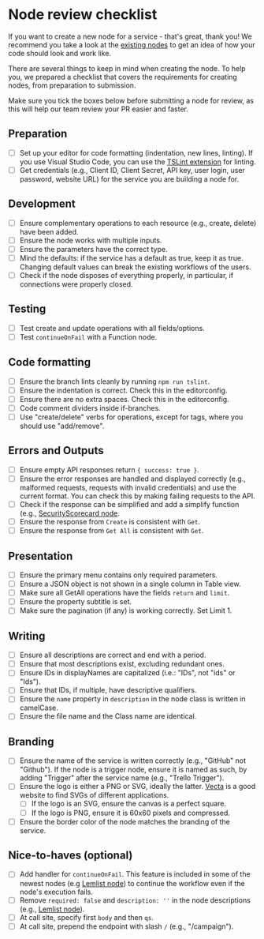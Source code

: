 # Node review checklist

If you want to create a new node for a service - that's great, thank you! We recommend you take a look at the [existing nodes](https://github.com/n8n-io/n8n/tree/master/packages/nodes-base/nodes) to get an idea of how your code should look and work like. 

There are several things to keep in mind when creating the node. To help you, we prepared a checklist that covers the requirements for creating nodes, from preparation to submission.

Make sure you tick the boxes below before submitting a node for review, as this will help our team review your PR easier and faster.

## Preparation

- [ ] Set up your editor for code formatting (indentation, new lines, linting). If you use Visual Studio Code, you can use the [TSLint extension](https://marketplace.visualstudio.com/items?itemName=ms-vscode.vscode-typescript-tslint-plugin) for linting.
- [ ] Get credentials (e.g., Client ID, Client Secret, API key, user login, user password, website URL) for the service you are building a node for.

## Development

- [ ] Ensure complementary operations to each resource (e.g., create, delete) have been added.
- [ ] Ensure the node works with multiple inputs.
- [ ] Ensure the parameters have the correct type.
- [ ] Mind the defaults: if the service has a default as true, keep it as true. Changing default values can break the existing workflows of the users.
- [ ] Check if the node disposes of everything properly, in particular, if connections were properly closed.

## Testing

- [ ] Test create and update operations with all fields/options.
- [ ] Test `continueOnFail` with a Function node.

## Code formatting

- [ ] Ensure the branch lints cleanly by running `npm run tslint`.
- [ ] Ensure the indentation is correct. Check this in the editorconfig.
- [ ] Ensure there are no extra spaces. Check this in the editorconfig.
- [ ] Code comment dividers inside if-branches.
- [ ] Use "create/delete" verbs for operations, except for tags, where you should use "add/remove".

## Errors and Outputs

- [ ] Ensure empty API responses return `{ success: true }`.
- [ ] Ensure the error responses are handled and displayed correctly (e.g., malformed requests, requests with invalid credentials) and use the current format. You can check this by making failing requests to the API.
- [ ] Check if the response can be simplified and add a simplify function (e.g., [SecurityScorecard node](https://github.com/n8n-io/n8n/blob/master/packages/nodes-base/nodes/SecurityScorecard/GenericFunctions.ts).
- [ ] Ensure the response from `Create` is consistent with `Get`.
- [ ] Ensure the response from `Get All` is consistent with `Get`.

## Presentation

- [ ] Ensure the primary menu contains only required parameters.
- [ ] Ensure a JSON object is not shown in a single column in Table view.
- [ ] Make sure all GetAll operations have the fields `return` and `limit`.
- [ ] Ensure the property subtitle is set.
- [ ] Make sure the pagination (if any) is working correctly. Set Limit 1.

## Writing

- [ ] Ensure all descriptions are correct and end with a period.
- [ ] Ensure that most descriptions exist, excluding redundant ones.
- [ ] Ensure IDs in displayNames are capitalized (i.e.: "IDs", not "ids" or "Ids").
- [ ] Ensure that IDs, if multiple, have descriptive qualifiers.
- [ ] Ensure the `name` property in `description` in the node class is written in camelCase.
- [ ] Ensure the file name and the Class name are identical.

## Branding

- [ ] Ensure the name of the service is written correctly (e.g., "GitHub" not "Github"). If the node is a trigger node, ensure it is named as such, by adding "Trigger" after the service name (e.g., "Trello Trigger").
- [ ] Ensure the logo is either a PNG or SVG, ideally the latter. [Vecta](https://vecta.io/symbols) is a good website to find SVGs of different applications.
    - [ ] If the logo is an SVG, ensure the canvas is a perfect square.
    - [ ] If the logo is PNG, ensure it is 60x60 pixels and compressed.
- [ ] Ensure the border color of the node matches the branding of the service.

## Nice-to-haves (optional)
- [ ] Add handler for `continueOnFail`. This feature is included in some of the newest nodes (e.g [Lemlist node](https://github.com/n8n-io/n8n/blob/master/packages/nodes-base/nodes/Lemlist/Lemlist.node.ts)) to continue the workflow even if the node's execution fails.
- [ ] Remove `required: false` and `description: ''` in the node descriptions (e.g., [Lemlist node](https://github.com/n8n-io/n8n/tree/master/packages/nodes-base/nodes/Lemlist/descriptions)).
- [ ] At call site, specify first `body` and then `qs`.
- [ ] At call site, prepend the endpoint with slash `/` (e.g., "/campaign").
